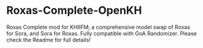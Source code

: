# Roxas-Complete-OpenKH
Roxas Complete mod for KHIIFM; a comprehensive model swap of Roxas for Sora, and Sora for Roxas. Fully compatible with GoA Randomizer. Please check the Readme for full details!
